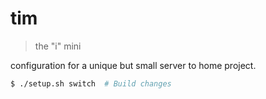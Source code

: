 # tim

> the "i" mini

configuration for a unique but small server to home project.

```sh
$ ./setup.sh switch  # Build changes
```
